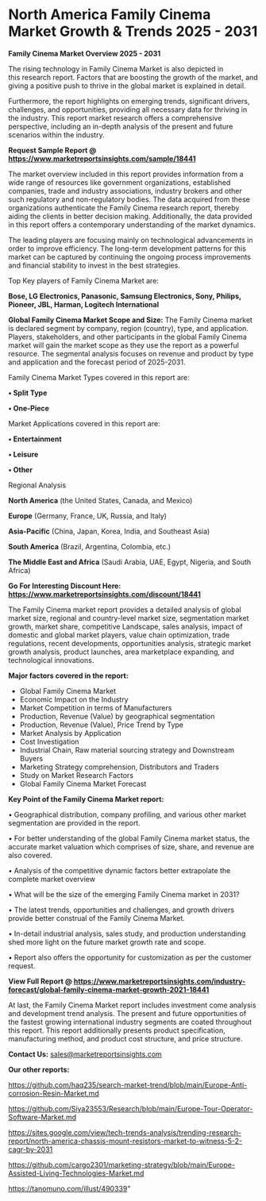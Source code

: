 # North America Family Cinema Market Growth & Trends 2025 - 2031

<Strong> Family Cinema Market Overview 2025 - 2031</strong>

The rising technology in Family Cinema Market is also depicted in this research report. Factors that are boosting the growth of the market, and giving a positive push to thrive in the global market is explained in detail.

Furthermore, the report highlights on emerging trends, significant drivers, challenges, and opportunities, providing all necessary data for thriving in the industry. This report market research offers a comprehensive perspective, including an in-depth analysis of the present and future scenarios within the industry.

<strong>Request Sample Report @ <a href=https://www.marketreportsinsights.com/sample/18441>https://www.marketreportsinsights.com/sample/18441</a></strong>

The market overview included in this report provides information from a wide range of resources like government organizations, established companies, trade and industry associations, industry brokers and other such regulatory and non-regulatory bodies. The data acquired from these organizations authenticate the Family Cinema research report, thereby aiding the clients in better decision making. Additionally, the data provided in this report offers a contemporary understanding of the market dynamics.

The leading players are focusing mainly on technological advancements in order to improve efficiency. The long-term development patterns for this market can be captured by continuing the ongoing process improvements and financial stability to invest in the best strategies.

Top Key players of Family Cinema Market are:

<strong>Bose, LG Electronics, Panasonic, Samsung Electronics, Sony, Philips, Pioneer, JBL, Harman, Logitech International</strong>

<strong><b>Global Family Cinema Market Scope and Size:</b></strong>
The Family Cinema market is declared segment by company, region (country), type, and application. Players, stakeholders, and other participants in the global Family Cinema market will gain the market scope as they use the report as a powerful resource. The segmental analysis focuses on revenue and product by type and application and the forecast period of 2025-2031.

Family Cinema Market Types covered in this report are:

<strong>• Split Type

• One-Piece</strong>

Market Applications covered in this report are:

<strong>• Entertainment

• Leisure

• Other</strong> 

Regional Analysis

<strong>North America</strong> (the United States, Canada, and Mexico)

<strong>Europe</strong> (Germany, France, UK, Russia, and Italy)

<strong>Asia-Pacific</strong> (China, Japan, Korea, India, and Southeast Asia)

<strong>South America</strong> (Brazil, Argentina, Colombia, etc.)

<strong>The Middle East and Africa</strong> (Saudi Arabia, UAE, Egypt, Nigeria, and South Africa)

<strong>Go For Interesting Discount Here: <a href=https://www.marketreportsinsights.com/discount/18441>https://www.marketreportsinsights.com/discount/18441</a></strong>

The Family Cinema market report provides a detailed analysis of global market size, regional and country-level market size, segmentation market growth, market share, competitive Landscape, sales analysis, impact of domestic and global market players, value chain optimization, trade regulations, recent developments, opportunities analysis, strategic market growth analysis, product launches, area marketplace expanding, and technological innovations.

<strong><b>Major factors covered in the report:</b></strong>
<ul>
  <li>Global Family Cinema Market </li>
  <li>Economic Impact on the Industry</li>
  <li>Market Competition in terms of Manufacturers</li>
  <li>Production, Revenue (Value) by geographical segmentation</li>
  <li>Production, Revenue (Value), Price Trend by Type</li>
  <li>Market Analysis by Application</li>
  <li>Cost Investigation</li>
  <li>Industrial Chain, Raw material sourcing strategy and Downstream Buyers</li>
  <li>Marketing Strategy comprehension, Distributors and Traders</li>
  <li>Study on Market Research Factors</li>
  <li>Global Family Cinema Market Forecast</li>
</ul>

<strong><b>Key Point of the Family Cinema Market report:</b></strong>

• Geographical distribution, company profiling, and various other market segmentation are provided in the report.

• For better understanding of the global Family Cinema market status, the accurate market valuation which comprises of size, share, and revenue are also covered.

• Analysis of the competitive dynamic factors better extrapolate the complete market overview

• What will be the size of the emerging Family Cinema market in 2031?

• The latest trends, opportunities and challenges, and growth drivers provide better construal of the Family Cinema Market.

• In-detail industrial analysis, sales study, and production understanding shed more light on the future market growth rate and scope.

• Report also offers the opportunity for customization as per the customer request.

<strong><b>View Full Report @ <a href=https://www.marketreportsinsights.com/industry-forecast/global-family-cinema-market-growth-2021-18441>https://www.marketreportsinsights.com/industry-forecast/global-family-cinema-market-growth-2021-18441</a></b></strong>


At last, the Family Cinema Market report includes investment come analysis and development trend analysis. The present and future opportunities of the fastest growing international industry segments are coated throughout this report. This report additionally presents product specification, manufacturing method, and product cost structure, and price structure.

<strong>Contact Us:</strong>
sales@marketreportsinsights.com

<strong>Our other reports:</strong>

<a href=https://github.com/haq235/search-market-trend/blob/main/Europe-Anti-corrosion-Resin-Market.md>https://github.com/haq235/search-market-trend/blob/main/Europe-Anti-corrosion-Resin-Market.md</a>

<a href=https://github.com/Siya23553/Research/blob/main/Europe-Tour-Operator-Software-Market.md>https://github.com/Siya23553/Research/blob/main/Europe-Tour-Operator-Software-Market.md</a>

<a href=https://sites.google.com/view/tech-trends-analysis/trending-research-report/north-america-chassis-mount-resistors-market-to-witness-5-2-cagr-by-2031>https://sites.google.com/view/tech-trends-analysis/trending-research-report/north-america-chassis-mount-resistors-market-to-witness-5-2-cagr-by-2031</a>

<a href=https://github.com/cargo2301/marketing-strategy/blob/main/Europe-Assisted-Living-Technologies-Market.md>https://github.com/cargo2301/marketing-strategy/blob/main/Europe-Assisted-Living-Technologies-Market.md</a>

<a href=https://tanomuno.com/illust/490339>https://tanomuno.com/illust/490339</a>"

